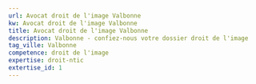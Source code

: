 ```yaml
---
url: Avocat droit de l'image Valbonne
kw: Avocat droit de l'image Valbonne
title: Avocat droit de l'image Valbonne
description: Valbonne - confiez-nous votre dossier droit de l'image
tag_ville: Valbonne
competence: droit de l'image
expertise: droit-ntic
extertise_id: 1
---
```

